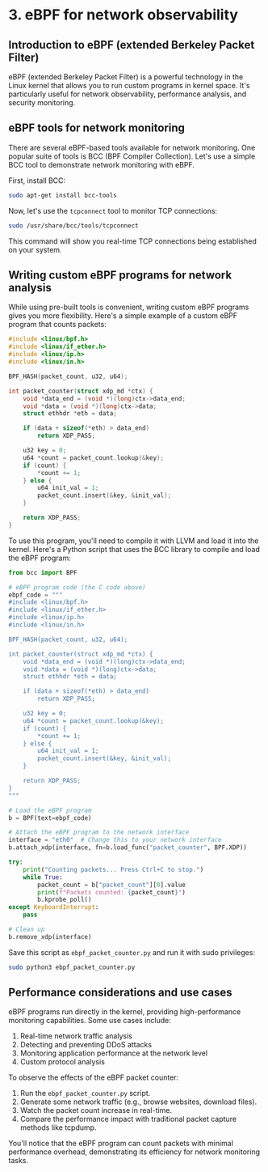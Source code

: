 # 3. eBPF for network observability

## Introduction to eBPF (extended Berkeley Packet Filter)

eBPF (extended Berkeley Packet Filter) is a powerful technology in the Linux kernel that allows you to run custom programs in kernel space. It's particularly useful for network observability, performance analysis, and security monitoring.

## eBPF tools for network monitoring

There are several eBPF-based tools available for network monitoring. One popular suite of tools is BCC (BPF Compiler Collection). Let's use a simple BCC tool to demonstrate network monitoring with eBPF.

First, install BCC:

```bash
sudo apt-get install bcc-tools
```

Now, let's use the `tcpconnect` tool to monitor TCP connections:

```bash
sudo /usr/share/bcc/tools/tcpconnect
```

This command will show you real-time TCP connections being established on your system.

## Writing custom eBPF programs for network analysis

While using pre-built tools is convenient, writing custom eBPF programs gives you more flexibility. Here's a simple example of a custom eBPF program that counts packets:

```c
#include <linux/bpf.h>
#include <linux/if_ether.h>
#include <linux/ip.h>
#include <linux/in.h>

BPF_HASH(packet_count, u32, u64);

int packet_counter(struct xdp_md *ctx) {
    void *data_end = (void *)(long)ctx->data_end;
    void *data = (void *)(long)ctx->data;
    struct ethhdr *eth = data;

    if (data + sizeof(*eth) > data_end)
        return XDP_PASS;

    u32 key = 0;
    u64 *count = packet_count.lookup(&key);
    if (count) {
        *count += 1;
    } else {
        u64 init_val = 1;
        packet_count.insert(&key, &init_val);
    }

    return XDP_PASS;
}
```

To use this program, you'll need to compile it with LLVM and load it into the kernel. Here's a Python script that uses the BCC library to compile and load the eBPF program:

```python
from bcc import BPF

# eBPF program code (the C code above)
ebpf_code = """
#include <linux/bpf.h>
#include <linux/if_ether.h>
#include <linux/ip.h>
#include <linux/in.h>

BPF_HASH(packet_count, u32, u64);

int packet_counter(struct xdp_md *ctx) {
    void *data_end = (void *)(long)ctx->data_end;
    void *data = (void *)(long)ctx->data;
    struct ethhdr *eth = data;

    if (data + sizeof(*eth) > data_end)
        return XDP_PASS;

    u32 key = 0;
    u64 *count = packet_count.lookup(&key);
    if (count) {
        *count += 1;
    } else {
        u64 init_val = 1;
        packet_count.insert(&key, &init_val);
    }

    return XDP_PASS;
}
"""

# Load the eBPF program
b = BPF(text=ebpf_code)

# Attach the eBPF program to the network interface
interface = "eth0"  # Change this to your network interface
b.attach_xdp(interface, fn=b.load_func("packet_counter", BPF.XDP))

try:
    print("Counting packets... Press Ctrl+C to stop.")
    while True:
        packet_count = b["packet_count"][0].value
        print(f"Packets counted: {packet_count}")
        b.kprobe_poll()
except KeyboardInterrupt:
    pass

# Clean up
b.remove_xdp(interface)
```

Save this script as `ebpf_packet_counter.py` and run it with sudo privileges:

```bash
sudo python3 ebpf_packet_counter.py
```

## Performance considerations and use cases

eBPF programs run directly in the kernel, providing high-performance monitoring capabilities. Some use cases include:

1. Real-time network traffic analysis
2. Detecting and preventing DDoS attacks
3. Monitoring application performance at the network level
4. Custom protocol analysis

To observe the effects of the eBPF packet counter:
1. Run the `ebpf_packet_counter.py` script.
2. Generate some network traffic (e.g., browse websites, download files).
3. Watch the packet count increase in real-time.
4. Compare the performance impact with traditional packet capture methods like tcpdump.

You'll notice that the eBPF program can count packets with minimal performance overhead, demonstrating its efficiency for network monitoring tasks.
